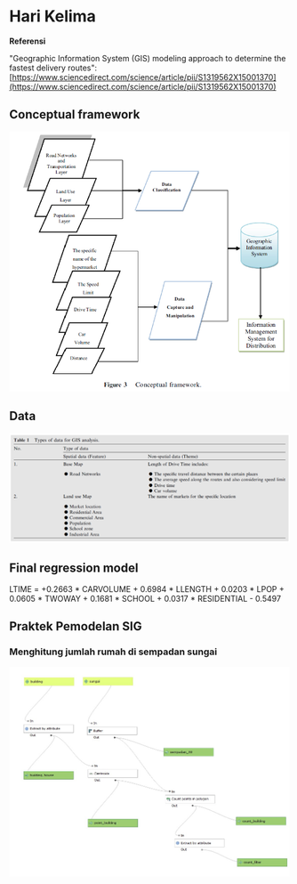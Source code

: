 # Hari Kelima

**Referensi**

"Geographic Information System (GIS) modeling approach to determine the fastest delivery routes": [https://www.sciencedirect.com/science/article/pii/S1319562X15001370](https://www.sciencedirect.com/science/article/pii/S1319562X15001370)

## Conceptual framework

![](./img/gismodel1.png) 

## Data

![](./img/gismodel2.png) 


## Final regression model


<div class="BlackBold">
<p>LTIME = +0.2663 * CARVOLUME + 0.6984 * LLENGTH + 0.0203 * LPOP + 0.0605 * TWOWAY + 0.1681 * SCHOOL + 0.0317 * RESIDENTIAL - 0.5497</p>
</div>

## Praktek Pemodelan SIG

### Menghitung jumlah rumah di sempadan sungai


![](./img/gismodel4.png)
